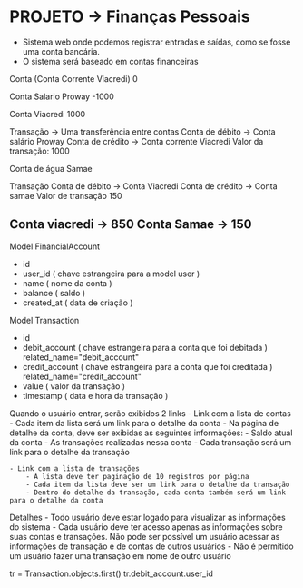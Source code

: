 
# PROJETO -> Finanças Pessoais

* Sistema web onde podemos registrar entradas e saídas, como se fosse uma conta bancária.
* O sistema será baseado em contas financeiras

Conta (Conta Corrente Viacredi)
0

Conta Salario Proway
-1000

Conta Viacredi
1000

Transação   -> Uma transferência entre contas
Conta de débito -> Conta salário Proway
Conta de crédito -> Conta corrente Viacredi
Valor da transação: 1000

Conta de água Samae

Transação
Conta de débito -> Conta Viacredi
Conta de crédito    -> Conta samae
Valor de transação  150

Conta viacredi -> 850
Conta Samae     -> 150
---------------------------------------------------------

Model FinancialAccount
* id
* user_id       ( chave estrangeira para a model user )
* name          ( nome da conta )
* balance       ( saldo )
* created_at    ( data de criação )


Model Transaction
* id
* debit_account     ( chave estrangeira para a conta que foi debitada )     related_name="debit_account"
* credit_account    ( chave estrangeira para a conta que foi creditada )    related_name="credit_account"
* value             ( valor da transação )
* timestamp         ( data e hora da transação )

Quando o usuário entrar, serão exibidos 2 links
    - Link com a lista de contas
        - Cada item da lista será um link para o detalhe da conta
        - Na página de detalhe da conta, deve ser exibidas as seguintes informações:
            - Saldo atual da conta
            - As transações realizadas nessa conta
            - Cada transação será um link para o detalhe da transação

    - Link com a lista de transações
        - A lista deve ter paginação de 10 registros por página
        - Cada item da lista deve ser um link para o detalhe da transação
        - Dentro do detalhe da transação, cada conta também será um link para o detalhe da conta

Detalhes
    - Todo usuário deve estar logado para visualizar as informações do sistema
    - Cada usuário deve ter acesso apenas as informações sobre suas contas e transações. Não pode ser possível um
    usuário acessar as informações de transação e de contas de outros usuários
    - Não é permitido um usuário fazer uma transação em nome de outro usuário

tr = Transaction.objects.first()
tr.debit_account.user_id